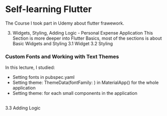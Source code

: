 # Self-learning Flutter 
The Course I took part in Udemy about flutter frawework.

3. Widgets, Styling, Adding Logic - Personal Expense Application
This Section is more deeper into Flutter Basics, most of the sections is about Basic Widgets and Styling
3.1 Widget
3.2 Styling
### Custom Fonts and Working with Text Themes
In this lecture, I studied:
- Setting fonts in pubspec.yaml
- Setting theme: ThemeData(fontFamily: ) in MaterialApp() for the whole application
- Setting theme: for each small components in the application
## 
3.3 Adding Logic
